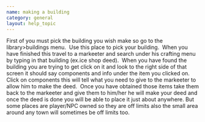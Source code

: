 ```yaml
---
name: making a building
category: general
layout: help_topic
---
```

First of you must pick the building you wish make so go to the library>buildings menu.  Use this place to pick your building.  When you have finished this travel to a markeeter and search under his crafting menu by typing in that building (ex.ice shop deed).  When you have found the building you are trying to get click on it and look to the right side of that screen it should say components and info under the item you clicked on.  Click on components this will tell what you need to give to the markeeter to allow him to make the deed.  Once you have obtained those items take them back to the markeeter and give them to him/her he will make your deed and once the deed is done you will be able to place it just about anywhere. But some places are player/NPC owned so they are off limits also the small area around any town will sometimes be off limits too.